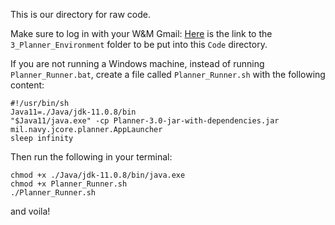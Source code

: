 This is our directory for raw code.

Make sure to log in with your W&M Gmail:
[Here](https://drive.google.com/drive/folders/14c_LgWjHnV3PtF9zAae1G-9ESDJKL-O-?usp=share_link) is the link to the `3_Planner_Environment` folder to be put into this `Code` directory.

If you are not running a Windows machine, instead of running `Planner_Runner.bat`, create a file called `Planner_Runner.sh` with the following content:

```
#!/usr/bin/sh
Java11=./Java/jdk-11.0.8/bin
"$Java11/java.exe" -cp Planner-3.0-jar-with-dependencies.jar mil.navy.jcore.planner.AppLauncher
sleep infinity
```

Then run the following in your terminal:

```
chmod +x ./Java/jdk-11.0.8/bin/java.exe
chmod +x Planner_Runner.sh
./Planner_Runner.sh
```

and voila!

